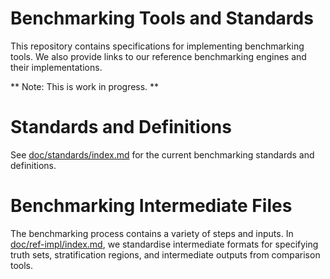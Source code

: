 # Benchmarking Tools and Standards

This repository contains specifications for implementing benchmarking tools.
We also provide links to our reference benchmarking engines and their
implementations.

** Note: This is work in progress. **

# Standards and Definitions

See [doc/standards/index.md](doc/standards/index.md) for the current
benchmarking standards and definitions.

# Benchmarking Intermediate Files

The benchmarking process contains a variety of steps and inputs. In
[doc/ref-impl/index.md](doc/ref-impl/index.md), we standardise intermediate
formats for specifying truth sets, stratification regions, and intermediate 
outputs from comparison tools.